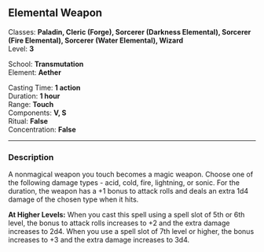 ## Elemental Weapon

Classes: **Paladin, Cleric (Forge), Sorcerer (Darkness Elemental), Sorcerer (Fire Elemental), Sorcerer (Water Elemental), Wizard**  
Level: **3**  

School: **Transmutation**  
Element: **Aether**  

Casting Time: **1 action**  
Duration: **1 hour**  
Range: **Touch**  
Components: **V, S**  
Ritual: **False**  
Concentration: **False**  

------

### Description

A nonmagical weapon you touch becomes a magic weapon. Choose one of the following damage types - acid, cold, fire, lightning, or sonic. For the duration, the weapon has a +1 bonus to attack rolls and deals an extra 1d4 damage of the chosen type when it hits.

**At Higher Levels:** When you cast this spell using a spell slot of 5th or 6th level, the bonus to attack rolls increases to +2 and the extra damage increases to 2d4. When you use a spell slot of 7th level or higher, the bonus increases to +3 and the extra damage increases to 3d4.